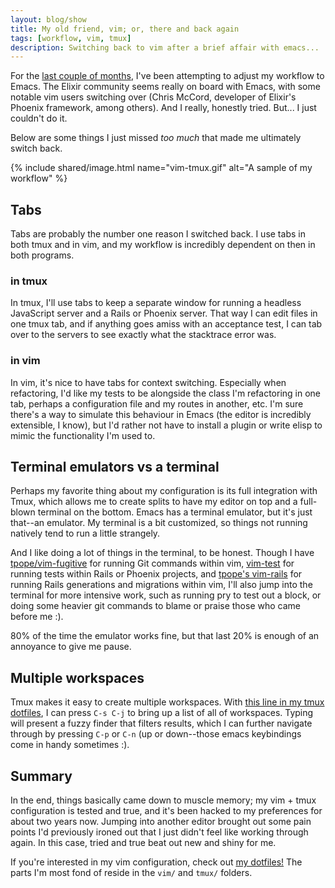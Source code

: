 ```yaml
---
layout: blog/show
title: My old friend, vim; or, there and back again
tags: [workflow, vim, tmux]
description: Switching back to vim after a brief affair with emacs...
---
```


For the [last couple of months][learning-emacs], I've been attempting to adjust
my workflow to Emacs. The Elixir community seems really on board with Emacs,
with some notable vim users switching over (Chris McCord, developer of Elixir's
Phoenix framework, among others). And I really, honestly tried. But... I just
couldn't do it.

Below are some things I just missed _too much_ that made me ultimately switch
back.

{% include shared/image.html name="vim-tmux.gif" alt="A sample of my workflow" %}

[learning-emacs]: http://danielstrunk.me/blog/2016/02/09/emacs/

## Tabs

Tabs are probably the number one reason I switched back. I use tabs in both tmux
and in vim, and my workflow is incredibly dependent on then in both programs.

### in tmux

In tmux, I'll use tabs to keep a separate window for running a headless
JavaScript server and a Rails or Phoenix server. That way I can edit files in
one tmux tab, and if anything goes amiss with an acceptance test, I can tab over
to the servers to see exactly what the stacktrace error was.

### in vim

In vim, it's nice to have tabs for context switching. Especially when
refactoring, I'd like my tests to be alongside the class I'm refactoring in one
tab, perhaps a configuration file and my routes in another, etc. I'm sure
there's a way to simulate this behaviour in Emacs (the editor is incredibly
extensible, I know), but I'd rather not have to install a plugin or write elisp
to mimic the functionality I'm used to.

## Terminal emulators vs a terminal

Perhaps my favorite thing about my configuration is its full integration with
Tmux, which allows me to create splits to have my editor on top and a
full-blown terminal on the bottom. Emacs has a terminal emulator, but it's just
that--an emulator. My terminal is a bit customized, so things not running
natively tend to run a little strangely.

And I like doing a lot of things in the terminal, to be honest. Though I have
[tpope/vim-fugitive][fugitive] for running Git commands within vim,
[vim-test][vim-test] for running tests within Rails or Phoenix projects, and
[tpope's vim-rails][vim-rails] for running Rails generations and migrations
within vim, I'll also jump into the terminal for more intensive work, such as
running pry to test out a block, or doing some heavier git commands to blame or
praise those who came before me :).

80% of the time the emulator works fine, but that last 20% is enough of an
annoyance to give me pause.

[fugitive]: https://github.com/tpope/vim-fugitive
[vim-test]: https://github.com/janko-m/vim-test
[vim-rails]: https://github.com/tpope/vim-rails

## Multiple workspaces

Tmux makes it easy to create multiple workspaces. With [this line in my tmux
dotfiles][switch-workspaces], I can press `C-s C-j` to bring up a list of all of
workspaces. Typing will present a fuzzy finder that filters results, which I can
further navigate through by pressing `C-p` or `C-n` (up or down--those emacs
keybindings come in handy sometimes :).

[switch-workspaces]: https://github.com/dstrunk/dotfiles/blob/master/tmux/tmux.conf#L72


## Summary

In the end, things basically came down to muscle memory; my vim + tmux
configuration is tested and true, and it's been hacked to my preferences for
about two years now. Jumping into another editor brought out some pain
points I'd previously ironed out that I just didn't feel like working through
again. In this case, tried and true beat out new and shiny for me.

If you're interested in my vim configuration, check out [my
dotfiles!][dotfiles] The parts I'm most fond of reside in the `vim/` and `tmux/`
folders.

[dotfiles]: https://github.com/dstrunk/dotfiles
